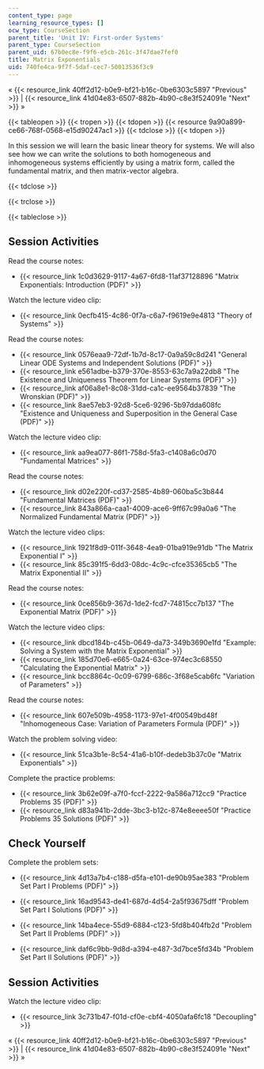 ```yaml
---
content_type: page
learning_resource_types: []
ocw_type: CourseSection
parent_title: 'Unit IV: First-order Systems'
parent_type: CourseSection
parent_uid: 67b0ec8e-f9f6-e5cb-261c-3f47dae7fef0
title: Matrix Exponentials
uid: 740fe4ca-9f7f-5daf-cec7-50013536f3c9
---
```


« {{< resource_link 40ff2d12-b0e9-bf21-b16c-0be6303c5897 "Previous" >}} | {{< resource_link 41d04e83-6507-882b-4b90-c8e3f524091e "Next" >}} »

{{< tableopen >}}
{{< tropen >}}
{{< tdopen >}}
{{< resource 9a90a899-ce66-768f-0568-e15d90247ac1 >}}
{{< tdclose >}}
{{< tdopen >}}


In this session we will learn the basic linear theory for systems. We will also see how we can write the solutions to both homogeneous and inhomogeneous systems efficiently by using a matrix form, called the fundamental matrix, and then matrix-vector algebra.


{{< tdclose >}}

{{< trclose >}}

{{< tableclose >}}

Session Activities
------------------

Read the course notes:

*   {{< resource_link 1c0d3629-9117-4a67-6fd8-11af37128896 "Matrix Exponentials: Introduction (PDF)" >}}

Watch the lecture video clip:

*   {{< resource_link 0ecfb415-4c86-0f7a-c6a7-f9619e9e4813 "Theory of Systems" >}}

Read the course notes:

*   {{< resource_link 0576eaa9-72df-1b7d-8c17-0a9a59c8d241 "General Linear ODE Systems and Independent Solutions (PDF)" >}}
*   {{< resource_link e561adbe-b379-370e-8553-63c7a9a22db8 "The Existence and Uniqueness Theorem for Linear Systems (PDF)" >}}
*   {{< resource_link af06a8e1-8c08-31dd-ca1c-ee9564b37839 "The Wronskian (PDF)" >}}
*   {{< resource_link 8ae57eb3-92d8-5ce6-9296-5b97dda608fc "Existence and Uniqueness and Superposition in the General Case (PDF)" >}}

Watch the lecture video clip:

*   {{< resource_link aa9ea077-86f1-758d-5fa3-c1408a6c0d70 "Fundamental Matrices" >}}

Read the course notes:

*   {{< resource_link d02e220f-cd37-2585-4b89-060ba5c3b844 "Fundamental Matrices (PDF)" >}}
*   {{< resource_link 843a866a-caa1-4009-ace6-9ff67c99a0a6 "The Normalized Fundamental Matrix (PDF)" >}}

Watch the lecture video clips:

*   {{< resource_link 1921f8d9-011f-3648-4ea9-01ba919e91db "The Matrix Exponential I" >}}
*   {{< resource_link 85c391f5-6dd3-08dc-4c9c-cfce35365cb5 "The Matrix Exponential II" >}}

Read the course notes:

*   {{< resource_link 0ce856b9-367d-1de2-fcd7-74815cc7b137 "The Exponential Matrix (PDF)" >}}

Watch the lecture video clips:

*   {{< resource_link dbcd184b-c45b-0649-da73-349b3690e1fd "Example: Solving a System with the Matrix Exponential" >}}
*   {{< resource_link 185d70e6-e665-0a24-63ce-974ec3c68550 "Calculating the Exponential Matrix" >}}
*   {{< resource_link bcc8864c-0c09-6799-686c-3f68e5cab6fc "Variation of Parameters" >}}

Read the course notes:

*   {{< resource_link 607e509b-4958-1173-97e1-4f00549bd48f "Inhomogeneous Case: Variation of Parameters Formula (PDF)" >}}

Watch the problem solving video:

*   {{< resource_link 51ca3b1e-8c54-41a6-b10f-dedeb3b37c0e "Matrix Exponentials" >}}

Complete the practice problems:

*   {{< resource_link 3b62e09f-a7f0-fccf-2222-9a586a712cc9 "Practice Problems 35 (PDF)" >}}
*   {{< resource_link d83a941b-2dde-3bc3-b12c-874e8eeee50f "Practice Problems 35 Solutions (PDF)" >}}

Check Yourself
--------------

Complete the problem sets:

*   {{< resource_link 4d13a7b4-c188-d5fa-e101-de90b95ae383 "Problem Set Part I Problems (PDF)" >}}
*   {{< resource_link 16ad9543-de41-687d-4d54-2a5f93675dff "Problem Set Part I Solutions (PDF)" >}}
  
*   {{< resource_link 14ba4ece-55d9-6884-c123-5fd8b404fb2d "Problem Set Part II Problems (PDF)" >}}
*   {{< resource_link daf6c9bb-9d8d-a394-e487-3d7bce5fd34b "Problem Set Part II Solutions (PDF)" >}}

Session Activities
------------------

Watch the lecture video clip:

*   {{< resource_link 3c731b47-f01d-cf0e-cbf4-4050afa6fc18 "Decoupling" >}}

« {{< resource_link 40ff2d12-b0e9-bf21-b16c-0be6303c5897 "Previous" >}} | {{< resource_link 41d04e83-6507-882b-4b90-c8e3f524091e "Next" >}} »